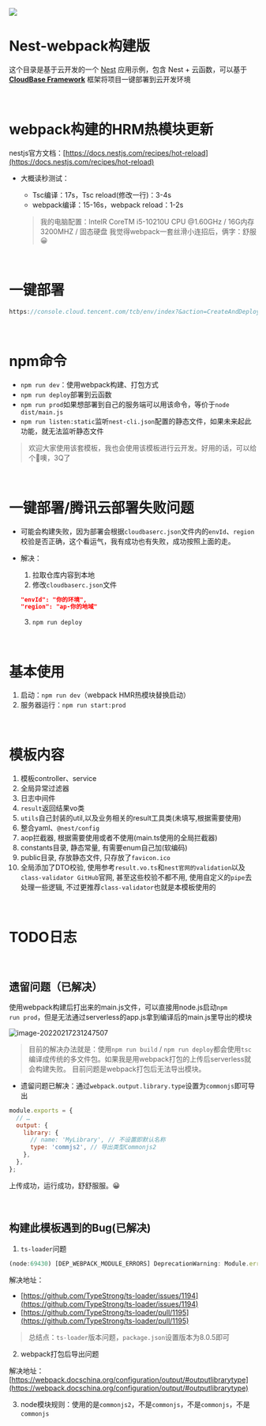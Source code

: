 <a href="https://github.com/TencentCloudBase/cloudbase-templates"><img src="https://main.qcloudimg.com/raw/79fdd61df8b2154ccaa479301fcc57a6.png"></a>

# Nest-webpack构建版

这个目录是基于云开发的一个 [Nest](https://nestjs.com/) 应用示例，包含 Nest + 云函数，可以基于 **[CloudBase Framework](https://github.com/TencentCloudBase/cloudbase-framework)** 框架将项目一键部署到云开发环境

</br>



# webpack构建的HRM热模块更新

nestjs官方文档：[https://docs.nestjs.com/recipes/hot-reload](https://docs.nestjs.com/recipes/hot-reload)

+ 大概读秒测试：

  + Tsc编译：17s，Tsc reload(修改一行)：3-4s
  + webpack编译：15-16s，webpack reload：1-2s

  > 我的电脑配置：lntelR CoreTM i5-10210U CPU @1.60GHz / 16G内存 3200MHZ / 固态硬盘
  > 我觉得webpack一套丝滑小连招后，俩字：舒服😀

</br>



# 一键部署

```js
https://console.cloud.tencent.com/tcb/env/index?&action=CreateAndDeployCloudBaseProject&appUrl=https://gitee.com/JYbill/cloudbase-nest-template-windows&branch=webpack-version&appName=nest-webpack
```

</br>





# npm命令

+ `npm run dev`：使用webpack构建、打包方式
+ `npm run deploy`部署到云函数
+ `npm run prod`如果想部署到自己的服务端可以用该命令，等价于`node dist/main.js`
+ `npm run listen:static`监听`nest-cli.json`配置的静态文件，如果未来起此功能，就无法监听静态文件

> 欢迎大家使用该套模板，我也会使用该模板进行云开发。好用的话，可以给个🌟噢，3Q了

</br>



# 一键部署/腾讯云部署失败问题

+ 可能会构建失败，因为部署会根据`cloudbaserc.json`文件内的`envId`、`region`校验是否正确，这个看运气，我有成功也有失败，成功按照上面的走。

+ 解决：

  1. 拉取仓库内容到本地
  2. 修改`cloudbaserc.json`文件

  ```json
  "envId": "你的环境",
  "region": "ap-你的地域"
  ```

  3. `npm run deploy`

</br>



# 基本使用

1. 启动：`npm run dev`（webpack HMR热模块替换启动）
2. 服务器运行：`npm run start:prod`

</br>

# 模板内容
1. 模板controller、service
2. 全局异常过滤器
3. 日志中间件
4. `result`返回结果vo类
5. `utils`自己封装的util,以及业务相关的result工具类(未填写,根据需要使用)
6. 整合yaml、`@nest/config`
7. aop拦截器, 根据需要使用或者不使用(main.ts使用的全局拦截器)
8. constants目录, 静态常量, 有需要enum自己加(软编码)
9. public目录, 存放静态文件, 只存放了`favicon.ico`
10. 全局添加了DTO校验, 使用参考`result.vo.ts`和`nest官网的validation`以及`class-validator GitHub`官网, 甚至这些校验不都不用, 使用自定义的`pipe`去处理一些逻辑, 不过更推荐`class-validator`也就是本模板使用的

</br>



# TODO日志

</br>

## 遗留问题（已解决）

使用webpack构建后打出来的main.js文件，可以直接用node.js启动`npm run prod`，但是无法通过serverless的app.js拿到编译后的main.js里导出的模块

![image-20220217231247507](https://gitee.com/JYbill/typroa_pic/raw/master/%E5%8D%9A%E5%AE%A2/image-20220217231247507.png)

> 目前的解决办法就是：使用`npm run build` / `npm run deploy`都会使用`tsc`编译成传统的多文件包。如果我是用webpack打包的上传后serverless就会构建失败。
> 目前问题是webpack打包后无法导出模块。



+ 遗留问题已解决：通过`webpack.output.library.type`设置为`commonjs`即可导出

```js
module.exports = {
  // …
  output: {
    library: {
      // name: 'MyLibrary', // 不设置即默认名称
      type: 'commjs2', // 导出类型Commonjs2
    },
  },
};
```

上传成功，运行成功，舒舒服服。😀

</br>



## 构建此模板遇到的Bug(已解决)

1. `ts-loader`问题

```js
(node:69430) [DEP_WEBPACK_MODULE_ERRORS] DeprecationWarning: Module.errors was removed (use getErrors instead)
```

解决地址：

+ [https://github.com/TypeStrong/ts-loader/issues/1194](https://github.com/TypeStrong/ts-loader/issues/1194)
+ [https://github.com/TypeStrong/ts-loader/pull/1195](https://github.com/TypeStrong/ts-loader/pull/1195)

> 总结点：`ts-loader`版本问题，`package.json`设置版本为8.0.5即可

2. webpack打包后导出问题

解决地址：[https://webpack.docschina.org/configuration/output/#outputlibrarytype](https://webpack.docschina.org/configuration/output/#outputlibrarytype)

3. node模块规则：使用的是`commonjs2`，不是`commonjs`，不是`commonjs`，不是`commonjs`

</br>
